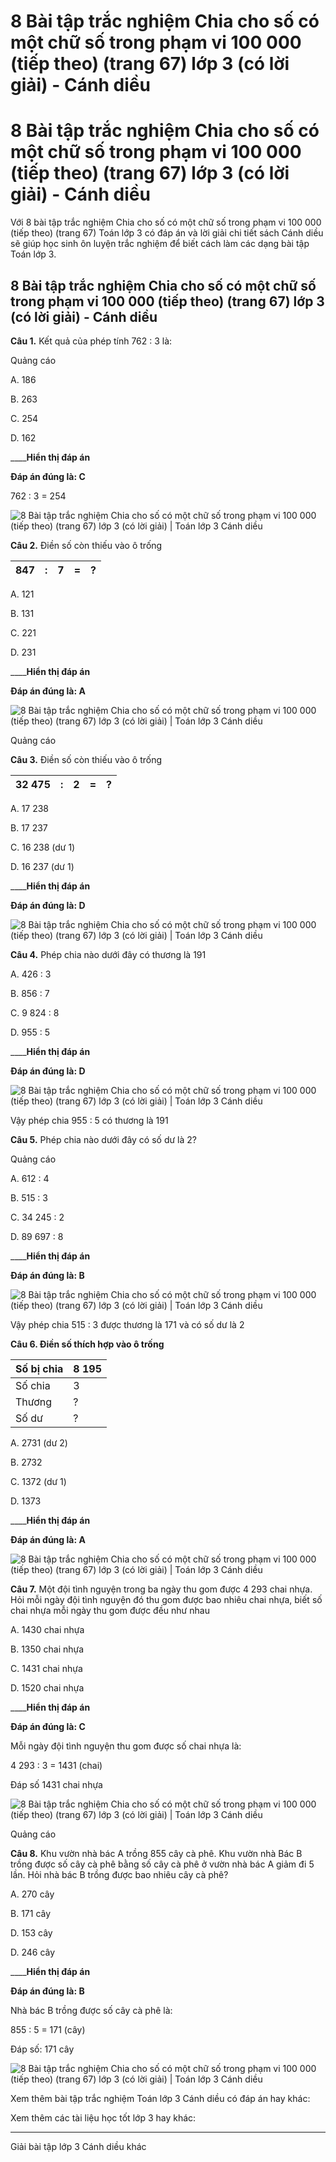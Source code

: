 # 8 Bài tập trắc nghiệm Chia cho số có một chữ số trong phạm vi 100 000 (tiếp theo) (trang 67) lớp 3 (có lời giải) - Cánh diều

# 8 Bài tập trắc nghiệm Chia cho số có một chữ số trong phạm vi 100 000 (tiếp theo) (trang 67) lớp 3 (có lời giải) - Cánh diều

Với 8 bài tập trắc nghiệm Chia cho số có một chữ số trong phạm vi 100 000 (tiếp theo) (trang 67) Toán lớp 3 có đáp án và lời giải chi tiết sách Cánh diều sẽ giúp học sinh ôn luyện trắc nghiệm để biết cách làm các dạng bài tập Toán lớp 3.

## 8 Bài tập trắc nghiệm Chia cho số có một chữ số trong phạm vi 100 000 (tiếp theo) (trang 67) lớp 3 (có lời giải) - Cánh diều

**Câu 1.** Kết quả của phép tính 762 : 3 là:

Quảng cáo

A. 186

B. 263

C. 254

D. 162

____**Hiển thị đáp án**

**Đáp án đúng là: C**

762 : 3 = 254

![8 Bài tập trắc nghiệm Chia cho số có một chữ số trong phạm vi 100 000 \(tiếp theo\) \(trang 67\) lớp 3 \(có lời giải\) | Toán lớp 3 Cánh diều](https://vietjack.com/toan-3-cd/images/trac-nghiem-chia-cho-so-co-mot-chu-so-trong-pham-vi-100-000-tiep.PNG)

**Câu 2.** Điền số còn thiếu vào ô trống

847 |  : |  7 |  = |  ?  
---|---|---|---|---  
  
A. 121

B. 131

C. 221

D. 231

____**Hiển thị đáp án**

**Đáp án đúng là: A**

![8 Bài tập trắc nghiệm Chia cho số có một chữ số trong phạm vi 100 000 \(tiếp theo\) \(trang 67\) lớp 3 \(có lời giải\) | Toán lớp 3 Cánh diều](https://vietjack.com/toan-3-cd/images/trac-nghiem-chia-cho-so-co-mot-chu-so-trong-pham-vi-100-000-tiep-a.PNG)

Quảng cáo

**Câu 3.** Điền số còn thiếu vào ô trống

32 475 |  : |  2 |  = |  ?  
---|---|---|---|---  
  
A. 17 238

B. 17 237

C. 16 238 (dư 1)

D. 16 237 (dư 1)

____**Hiển thị đáp án**

**Đáp án đúng là: D**

![8 Bài tập trắc nghiệm Chia cho số có một chữ số trong phạm vi 100 000 \(tiếp theo\) \(trang 67\) lớp 3 \(có lời giải\) | Toán lớp 3 Cánh diều](https://vietjack.com/toan-3-cd/images/trac-nghiem-chia-cho-so-co-mot-chu-so-trong-pham-vi-100-000-tiep-a1.PNG)

**Câu 4.** Phép chia nào dưới đây có thương là 191

A. 426 : 3

B. 856 : 7

C. 9 824 : 8

D. 955 : 5

____**Hiển thị đáp án**

**Đáp án đúng là: D**

![8 Bài tập trắc nghiệm Chia cho số có một chữ số trong phạm vi 100 000 \(tiếp theo\) \(trang 67\) lớp 3 \(có lời giải\) | Toán lớp 3 Cánh diều](https://vietjack.com/toan-3-cd/images/trac-nghiem-chia-cho-so-co-mot-chu-so-trong-pham-vi-100-000-tiep-1.PNG)

Vậy phép chia 955 : 5 có thương là 191

**Câu 5.** Phép chia nào dưới đây có số dư là 2?

Quảng cáo

A. 612 : 4

B. 515 : 3

C. 34 245 : 2

D. 89 697 : 8

____**Hiển thị đáp án**

**Đáp án đúng là: B**

![8 Bài tập trắc nghiệm Chia cho số có một chữ số trong phạm vi 100 000 \(tiếp theo\) \(trang 67\) lớp 3 \(có lời giải\) | Toán lớp 3 Cánh diều](https://vietjack.com/toan-3-cd/images/trac-nghiem-chia-cho-so-co-mot-chu-so-trong-pham-vi-100-000-tiep-1a.PNG)

Vậy phép chia 515 : 3 được thương là 171 và có số dư là 2

**Câu 6. Điền số thích hợp vào ô trống**

Số bị chia |  8 195   
---|---  
Số chia |  3  
Thương |  ?  
Số dư |  ?  
  
A. 2731 (dư 2)

B. 2732

C. 1372 (dư 1)

D. 1373

____**Hiển thị đáp án**

**Đáp án đúng là: A**

![8 Bài tập trắc nghiệm Chia cho số có một chữ số trong phạm vi 100 000 \(tiếp theo\) \(trang 67\) lớp 3 \(có lời giải\) | Toán lớp 3 Cánh diều](https://vietjack.com/toan-3-cd/images/trac-nghiem-chia-cho-so-co-mot-chu-so-trong-pham-vi-100-000-tiep-1b.PNG)

**Câu 7.** Một đội tình nguyện trong ba ngày thu gom được 4 293 chai nhựa. Hỏi mỗi ngày đội tình nguyện đó thu gom được bao nhiêu chai nhựa, biết số chai nhựa mỗi ngày thu gom được đều như nhau

A. 1430 chai nhựa

B. 1350 chai nhựa

C. 1431 chai nhựa

D. 1520 chai nhựa

____**Hiển thị đáp án**

**Đáp án đúng là: C**

Mỗi ngày đội tình nguyện thu gom được số chai nhựa là:

4 293 : 3 = 1431 (chai)

Đáp số 1431 chai nhựa

![8 Bài tập trắc nghiệm Chia cho số có một chữ số trong phạm vi 100 000 \(tiếp theo\) \(trang 67\) lớp 3 \(có lời giải\) | Toán lớp 3 Cánh diều](https://vietjack.com/toan-3-cd/images/trac-nghiem-chia-cho-so-co-mot-chu-so-trong-pham-vi-100-000-tiep-1d.PNG)

Quảng cáo

**Câu 8.** Khu vườn nhà bác A trồng 855 cây cà phê. Khu vườn nhà Bác B trồng được số cây cà phê bằng số cây cà phê ở vườn nhà bác A giảm đi 5 lần. Hỏi nhà bác B trồng được bao nhiêu cây cà phê?

A. 270 cây

B. 171 cây

D. 153 cây

D. 246 cây

____**Hiển thị đáp án**

**Đáp án đúng là: B**

Nhà bác B trồng được số cây cà phê là:

855 : 5 = 171 (cây)

Đáp số: 171 cây

![8 Bài tập trắc nghiệm Chia cho số có một chữ số trong phạm vi 100 000 \(tiếp theo\) \(trang 67\) lớp 3 \(có lời giải\) | Toán lớp 3 Cánh diều](https://vietjack.com/toan-3-cd/images/trac-nghiem-chia-cho-so-co-mot-chu-so-trong-pham-vi-100-000-tiep-1e.PNG)

Xem thêm bài tập trắc nghiệm Toán lớp 3 Cánh diều có đáp án hay khác:

Xem thêm các tài liệu học tốt lớp 3 hay khác:

* * *

Giải bài tập lớp 3 Cánh diều khác
